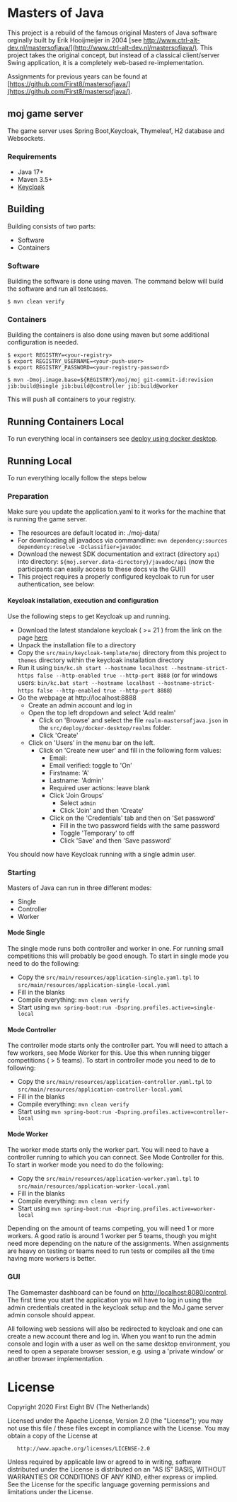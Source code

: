 # Masters of Java

This project is a rebuild of the famous original Masters of Java software orginally built by Erik Hooijmeijer 
in 2004 [see http://www.ctrl-alt-dev.nl/mastersofjava/](http://www.ctrl-alt-dev.nl/mastersofjava/). This project takes the original concept, but instead 
of a classical client/server Swing application, it is a completely web-based re-implementation.

Assignments for previous years can be found at [https://github.com/First8/mastersofjava/](https://github.com/First8/mastersofjava/).

## moj game server

The game server uses Spring Boot,Keycloak, Thymeleaf, H2 database and Websockets.

### Requirements

- Java 17+
- Maven 3.5+
- [Keycloak](www.keycloak.org)

## Building

Building consists of two parts:

* Software
* Containers

### Software
Building the software is done using maven. The command below will build the software and run all testcases.

```shell
$ mvn clean verify 
```

### Containers
Building the containers is also done using maven but some additional configuration is needed.

```shell
$ export REGISTRY=<your-registry>
$ export REGISTRY_USERNAME=<your-push-user>
$ export REGISTRY_PASSWORD=<your-registry-password>

$ mvn -Dmoj.image.base=${REGISTRY}/moj/moj git-commit-id:revision jib:build@single jib:build@controller jib:build@worker
```
This will push all containers to your registry.  

## Running Containers Local
To run everything local in containsers see [deploy using docker desktop](src/deploy/docker-desktop/README.md).

## Running Local
To run everything locally follow the steps below

### Preparation

Make sure you update the application.yaml to it works for the machine that is running the game server.  
- The resources are default located in: ./moj-data/
- For downloading all javadocs via commandline: `mvn dependency:sources dependency:resolve -Dclassifier=javadoc`
- Download the newest SDK documentation and extract (directory `api`) into directory: `${moj.server.data-directory}/javadoc/api` (now the participants can easily access to these docs via the GUI))
- This project requires a properly configured keycloak to run for user authentication, see below:

#### Keycloak installation, execution and configuration

Use the following steps to get Keycloak up and running.

- Download the latest standalone keycloak ( >= 21 ) from the link on the page [here](https://www.keycloak.org/downloads)
- Unpack the installation file to a directory
- Copy the `src/main/keycloak-template/moj` directory from this project to `themes` directory within the keycloak 
  installation directory 
- Run it using `bin/kc.sh start --hostname localhost --hostname-strict-https false --http-enabled true --http-port 8888`
  (or for windows users: `bin/kc.bat start --hostname localhost --hostname-strict-https false --http-enabled true --http-port 8888`)
- Go the webpage at http://localhost:8888
   * Create an admin account and log in
   * Open the top left dropdown and select 'Add realm'
     * Click on 'Browse' and select the file `realm-mastersofjava.json` in the `src/deploy/docker-desktop/realms` folder.
     * Click 'Create'
   * Click on 'Users' in the menu bar on the left.
     * Click on 'Create new user' and fill in the following form values:
       * Email: <a valid email address>
       * Email verified: toggle to 'On'
       * Firstname: 'A'
       * Lastname: 'Admin'
       * Required user actions: leave blank
       * Click 'Join Groups'
         * Select `admin`
         * Click 'Join' and then 'Create'
       * Click on the 'Credentials' tab and then on 'Set password'
         * Fill in the two password fields with the same password
         * Toggle 'Temporary' to off
         * Click 'Save' and then 'Save password'
   
You should now have Keycloak running with a single admin user.
            
### Starting
Masters of Java can run in three different modes:

* Single
* Controller
* Worker

#### Mode Single
The single mode runs both controller and worker in one. For running small competitions this will probably be good enough.
To start in single mode you need to do the following:

* Copy the `src/main/resources/application-single.yaml.tpl` to `src/main/resources/application-single-local.yaml`
* Fill in the blanks
* Compile everything: `mvn clean verify`
* Start using `mvn spring-boot:run -Dspring.profiles.active=single-local`

#### Mode Controller
The controller mode starts only the controller part. You will need to attach a few workers, see Mode Worker for this. 
Use this when running bigger competitions ( > 5 teams). To start in controller mode you need to de to following:

* Copy the `src/main/resources/application-controller.yaml.tpl` to `src/main/resources/application-controller-local.yaml`
* Fill in the blanks
* Compile everything: `mvn clean verify`
* Start using `mvn spring-boot:run -Dspring.profiles.active=controller-local`

#### Mode Worker
The worker mode starts only the worker part. You will need to have a controller running to which you can connect.
See Mode Controller for this. To start in worker mode you need to do the following:

* Copy the `src/main/resources/application-worker.yaml.tpl` to `src/main/resources/application-worker-local.yaml`
* Fill in the blanks
* Compile everything: `mvn clean verify`
* Start using `mvn spring-boot:run -Dspring.profiles.active=worker-local`

Depending on the amount of teams competing, you will need 1 or more workers. A good ratio is around 1 worker per 5 teams,
though you might need more depending on the nature of the assignments. When assignments are heavy on testing or teams need
to run tests or compiles all the time having more workers is better.

### GUI

The Gamemaster dashboard can be found on [http://localhost:8080/control](http://localhost:8080/control). The first time 
you start the application you will have to log in using the admin credentials created in the keycloak setup and the 
MoJ game server admin console should appear. 

All following web sessions will also be redirected to keycloak and one can create a new account there and log in. When 
you want to run the admin console and login with a user as well on the same desktop environment, you need to open a 
separate browser session, e.g. using a 'private window' or another browser implementation.

# License

   Copyright 2020 First Eight BV (The Netherlands)

   Licensed under the Apache License, Version 2.0 (the "License");
   you may not use this file / these files except in compliance with the License.
   You may obtain a copy of the License at

       http://www.apache.org/licenses/LICENSE-2.0

   Unless required by applicable law or agreed to in writing, software
   distributed under the License is distributed on an "AS IS" BASIS,
   WITHOUT WARRANTIES OR CONDITIONS OF ANY KIND, either express or implied.
   See the License for the specific language governing permissions and
   limitations under the License.



